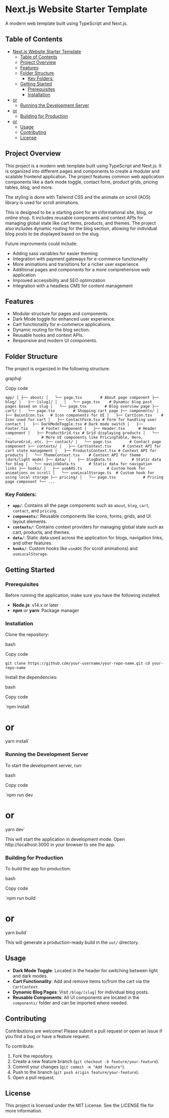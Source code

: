 Next.js Website Starter Template
=============
A modern web template built using TypeScript and Next.js.

Table of Contents
-----------------

- [Next.js Website Starter Template](#nextjs-website-starter-template)
  - [Table of Contents](#table-of-contents)
  - [Project Overview](#project-overview)
  - [Features](#features)
  - [Folder Structure](#folder-structure)
    - [Key Folders:](#key-folders)
  - [Getting Started](#getting-started)
    - [Prerequisites](#prerequisites)
    - [Installation](#installation)
- [or](#or)
    - [Running the Development Server](#running-the-development-server)
- [or](#or-1)
    - [Building for Production](#building-for-production)
- [or](#or-2)
  - [Usage](#usage)
  - [Contributing](#contributing)
  - [License](#license)

Project Overview
----------------

This project is a modern web template built using TypeScript and Next.js. It is organized into different pages and components to create a modular and scalable frontend application. The project features common web application components like a dark mode toggle, contact form, product grids, pricing tables, blog, and more.

The styling is done with Tailwind CSS and the animate on scroll (AOS) library is used for scroll animations.

This is designed to be a starting point for an informational site, blog, or online shop. It includes reusable components and context APIs for managing global state like cart items, products, and themes. The project also includes dynamic routing for the blog section, allowing for individual blog posts to be displayed based on the slug.

Future improvments could include:
- Adding sass variables for easier theming
- Integration with payment gateways for e-commerce functionality
- More animations and transitions for a richer user experience
- Additional pages and components for a more comprehensive web application
- Improved accessibility and SEO optimization
- Integration with a headless CMS for content management

Features
--------

-   Modular structure for pages and components.
-   Dark Mode toggle for enhanced user experience.
-   Cart functionality for e-commerce applications.
-   Dynamic routing for the blog section.
-   Reusable hooks and context APIs.
-   Responsive and modern UI components.

Folder Structure
----------------

The project is organized in the following structure:

graphql

Copy code

`app/
│
├── about/
│   └── page.tsx        # About page component
├── blog/
│   ├── [slug]/
│   │   └── page.tsx    # Dynamic blog post pages based on slug
│   └── page.tsx        # Blog overview page
├── cart/
│   └── page.tsx        # Shopping cart page
├── components/
│   ├── BaconIcon.tsx   # Icon components for UI
│   ├── CartIcon.tsx    # Icon used for cart
│   ├── ContactForm.tsx # Form for handling user contact
│   ├── DarkModeToggle.tsx # Dark mode switch
│   ├── Footer.tsx      # Footer component
│   ├── Header.tsx      # Header component
│   ├── ProductGrid.tsx # Grid displaying products
│   └── ...             # More UI components like PricingTable, Hero, FeatureGrid, etc.
├── contact/
│   └── page.tsx        # Contact page component
├── contexts/
│   ├── CartContext.tsx     # Context API for cart state management
│   ├── ProductsContext.tsx # Context API for products
│   └── ThemeContext.tsx    # Context API for theme (dark/light mode)
├── data/
│   ├── blogData.ts         # Static data for blog
│   └── navLinkData.ts      # Static data for navigation links
├── hooks/
│   ├── useAOS.ts           # Custom hook for animations on scroll
│   └── useLocalStorage.ts  # Custom hook for using local storage
├── pricing/
│   └── page.tsx            # Pricing page component
└── ...`

### Key Folders:

-   **`app/`**: Contains all the page components such as `about`, `blog`, `cart`, `contact`, and `pricing`.
-   **`components/`**: Reusable components like icons, forms, grids, and UI layout elements.
-   **`contexts/`**: Contains context providers for managing global state such as cart, products, and themes.
-   **`data/`**: Static data used across the application for blogs, navigation links, and other features.
-   **`hooks/`**: Custom hooks like `useAOS` (for scroll animations) and `useLocalStorage`.

Getting Started
---------------

### Prerequisites

Before running the application, make sure you have the following installed:

-   **Node.js**: v14.x or later
-   **npm** or **yarn**: Package manager

### Installation

Clone the repository:

bash

Copy code

`git clone https://github.com/your-username/your-repo-name.git
cd your-repo-name`

Install the dependencies:

bash

Copy code

`npm install
# or
yarn install`

### Running the Development Server

To start the development server, run:

bash

Copy code

`npm run dev
# or
yarn dev`

This will start the application in development mode. Open http://localhost:3000 in your browser to see the app.

### Building for Production

To build the app for production:

bash

Copy code

`npm run build
# or
yarn build`

This will generate a production-ready build in the `out/` directory.

Usage
-----

-   **Dark Mode Toggle**: Located in the header for switching between light and dark modes.
-   **Cart Functionality**: Add and remove items to/from the cart via the `CartContext`.
-   **Dynamic Blog Pages**: Visit `/blog/[slug]` for individual blog posts.
-   **Reusable Components**: All UI components are located in the `components/` folder and can be imported where needed.

Contributing
------------

Contributions are welcome! Please submit a pull request or open an issue if you find a bug or have a feature request.

To contribute:

1.  Fork the repository.
2.  Create a new feature branch (`git checkout -b feature/your-feature`).
3.  Commit your changes (`git commit -m "Add feature"`).
4.  Push to the branch (`git push origin feature/your-feature`).
5.  Open a pull request.

License
-------

This project is licensed under the MIT License. See the LICENSE file for more information.